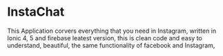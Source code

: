 # InstaChat
 This Application corvers everything that you need in Instagram, written in Ionic 4, 5 and firebase leatest         version, this is clean code and easy to understand, beautiful, the same functionality of facebook and         Instagram,
